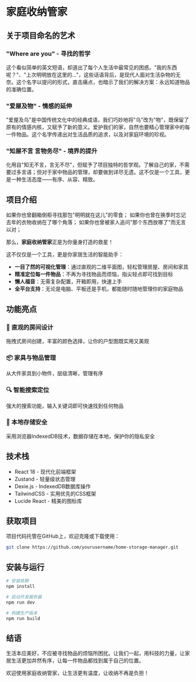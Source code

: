 # 家庭收纳管家
## 关于项目命名的艺术

### "Where are you" - 寻找的哲学
这个看似简单的英文短语，却道出了每个人生活中最常见的困惑。"我的东西呢？"、"上次明明放在这里的..."，这些话语背后，是现代人面对生活杂物的无奈。这个名字以提问的形式，直击痛点，也暗示了我们的解决方案：永远知道物品的准确位置。

### "爱屋及物" - 情感的延伸
"爱屋及乌"是中国传统文化中的经典成语，我们巧妙地将"乌"改为"物"，既保留了原有的情感内核，又赋予了新的意义。爱护我们的家，自然也要精心管理家中的每一件物品。这个名字传递出对生活品质的追求，以及对家庭环境的珍视。

### "知屋不言 言物务尽" - 境界的提升
化用自"知无不言，言无不尽"，但赋予了项目独特的哲学观。了解自己的家，不需要过多言语；但对于家中物品的管理，却要做到详尽无遗。这不仅是一个工具，更是一种生活态度——有序、从容、精致。

## 项目介绍

如果你也曾翻箱倒柜寻找那包"明明就在这儿"的零食；
如果你也曾在换季时忘记去年的衣物收纳在了哪个角落；
如果你也曾被家人追问"那个东西放哪了"而无言以对；

那么，**家庭收纳管家**正是为你量身打造的救星！

这不仅仅是一个工具，更是你家居生活的智能助手：
- **一目了然的可视化管理**：通过直观的二维平面图，轻松管理房屋、房间和家具
- **精准定位每一件物品**：不再为寻找物品而烦恼，指尖轻点即可找到目标
- **懒人福音**：无需复杂配置，开箱即用，快速上手
- **全平台支持**：无论是电脑、平板还是手机，都能随时随地管理你的家庭物品

## 功能亮点

### 🎨 直观的房间设计
拖拽式房间创建，丰富的颜色选择，让你的户型图既实用又美观

### 📦 家具与物品管理
从大件家具到小物件，层级清晰，管理有序

### 🔍 智能搜索定位
强大的搜索功能，输入关键词即可快速找到任何物品

### 💾 本地存储安全
采用浏览器IndexedDB技术，数据存储在本地，保护你的隐私安全

## 技术栈

- React 18 - 现代化前端框架
- Zustand - 轻量级状态管理
- Dexie.js - IndexedDB数据库操作
- TailwindCSS - 实用优先的CSS框架
- Lucide React - 精美的图标库

## 获取项目

项目代码托管在GitHub上，欢迎克隆或下载使用：
```bash
git clone https://github.com/yourusername/home-storage-manager.git
```

## 安装与运行

```bash
# 安装依赖
npm install

# 启动开发服务器
npm run dev

# 构建生产版本
npm run build
```

## 结语

生活本应美好，不应被寻找物品的烦恼所困扰。让我们一起，用科技的力量，让家居生活更加井然有序，让每一件物品都找到属于自己的位置。

欢迎使用家庭收纳管家，让生活更有温度，让收纳不再是负担！

